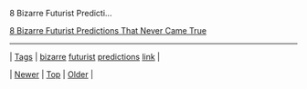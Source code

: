 <!--
title: 8 Bizarre Futurist Predictions That Never Came True
date: 2020-06-28T15:27:00.271Z
tags: bizarre, futurist, predictions, link
-->


8 Bizarre Futurist Predicti...

[8 Bizarre Futurist Predictions That Never Came True](http://mashable.com/2014/03/19/false-future-predictions/)

<!--BOTTOM-POST-NAVIGATION-->
---

| [Tags](tags.md) | [bizarre](tag-bizarre.md) [futurist](tag-futurist.md) [predictions](tag-predictions.md) [link](tag-link.md) |

| [Newer](80201171607.md) | [Top](index.md) | [Older](80249474057.md) |